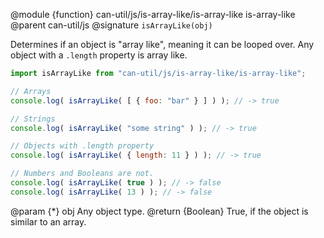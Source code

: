 @module {function} can-util/js/is-array-like/is-array-like is-array-like
@parent can-util/js
@signature `isArrayLike(obj)`

Determines if an object is "array like", meaning it can be looped over. Any object with a `.length` property is array like.

```js
import isArrayLike from "can-util/js/is-array-like/is-array-like";

// Arrays
console.log( isArrayLike( [ { foo: "bar" } ] ) ); // -> true

// Strings
console.log( isArrayLike( "some string" ) ); // -> true

// Objects with .length property
console.log( isArrayLike( { length: 11 } ) ); // -> true

// Numbers and Booleans are not.
console.log( isArrayLike( true ) ); // -> false
console.log( isArrayLike( 13 ) ); // -> false
```

@param {*} obj Any object type.
@return {Boolean} True, if the object is similar to an array.
